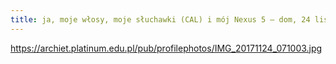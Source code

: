 ```yaml
---
title: ja, moje włosy, moje słuchawki (CAL) i mój Nexus 5 — dom, 24 listopada 2017
---
```


https://archiet.platinum.edu.pl/pub/profilephotos/IMG_20171124_071003.jpg